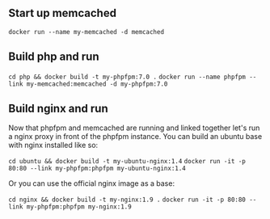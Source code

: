 ## Start up memcached 
`docker run --name my-memcached -d memcached`

## Build php and run
`cd php && docker build -t my-phpfpm:7.0 .`
`docker run --name phpfpm --link my-memcached:memcached -d my-phpfpm:7.0`



## Build nginx and run
Now that phpfpm and memcached are running and linked together let's run a nginx proxy in front of the phpfpm instance.
You can build an ubuntu base with nginx installed like so:

`cd ubuntu && docker build -t my-ubuntu-nginx:1.4`
`docker run -it -p 80:80 --link my-phpfpm:phpfpm my-ubuntu-nginx:1.4`

Or you can use the official nginx image as a base:

`cd nginx && docker build -t my-nginx:1.9 .`
`docker run -it -p 80:80 --link my-phpfpm:phpfpm my-nginx:1.9`
